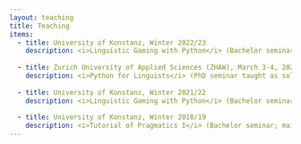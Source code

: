```yaml
---
layout: teaching
title: Teaching
items:
  - title: University of Konstanz, Winter 2022/23
    description: <i>Linguistic Gaming with Python</i> (Bachelor seminar taught as sole instructor)
    
  - title: Zurich University of Applied Sciences (ZHAW), March 3-4, 2022
    description: <i>Python for Linguists</i> (PhD seminar taught as sole instructor; content developed from scratch)
  
  - title: University of Konstanz, Winter 2021/22
    description: <i>Linguistic Gaming with Python</i> (Bachelor seminar co-taught with Prof. Miriam Butt)
  
  - title: University of Konstanz, Winter 2018/19
    description: <i>Tutorial of Pragmatics I</i> (Bachelor seminar; main lecture taught by Dr. Manfred Kupffer)
---
```

